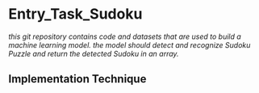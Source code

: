 # Entry_Task_Sudoku
_this git repository contains code and datasets that are used to build a machine learning model.
the model should  detect and recognize Sudoku Puzzle and return the detected Sudoku in an array._
## Implementation Technique 
